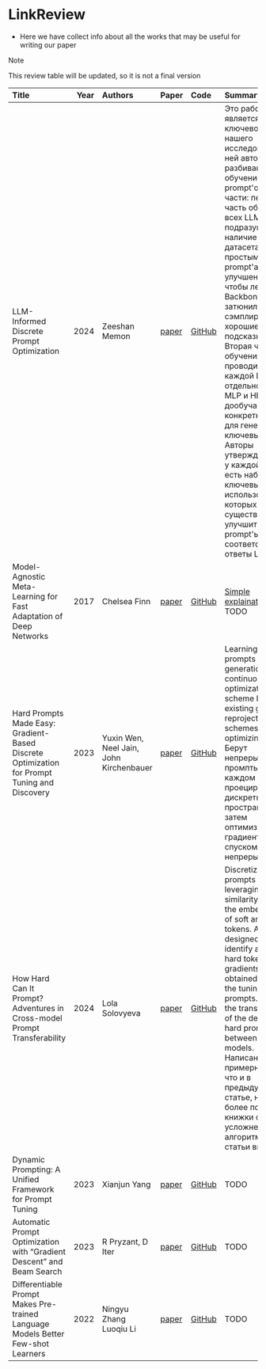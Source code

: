 # LinkReview

- Here we have collect info about all the works that may be useful for writing our paper

> [!NOTE]
> This review table will be updated, so it is not a final version

| Title | Year | Authors | Paper | Code | Summary |
| :--- | ---: | :--- | :--- | :--- | :--- |
| LLM-Informed Discrete Prompt Optimization | 2024 | Zeeshan Memon | [paper](https://openreview.net/pdf?id=d0jQuZe6k0) | [GitHub](https://www.youtube.com/watch?v=MuRa3tlyzq8) | Это работа является ключевой для нашего исследование. В ней авторы разбивают обучение prompt'ов на 2 части: первая часть общая для всех LLM, в ней подразумевается наличие датасета с простыми prompt'ами и улучшенными, чтобы легкий Backbone затюнился лучше сэмплировать хорошие подсказки. Вторая часть обучения проводится для каждой LLM отдельно, в ней MLP и HEAD дообучаются для конкретной LLM для генерации ключевых слов. Авторы утверждают, что у каждой LLM есть набор ключевых слов, использование которых может существенно улучшить prompt'ы и, соответственно, ответы LLM. |
| Model-Agnostic Meta-Learning for Fast Adaptation of Deep Networks | 2017 | Chelsea Finn | [paper](https://proceedings.mlr.press/v70/finn17a/finn17a.pdf) | [GitHub]() | [Simple explaination](https://interactive-maml.github.io/maml.html) TODO |
| Hard Prompts Made Easy: Gradient-Based Discrete Optimization for Prompt Tuning and Discovery | 2023 | Yuxin Wen, Neel Jain, John Kirchenbauer | [paper](https://proceedings.neurips.cc/paper_files/paper/2023/file/a00548031e4647b13042c97c922fadf1-Paper-Conference.pdf) | [GitHub](https://github.com/YuxinWenRick/hard-prompts-made-easy) | Learning hard prompts for image generation using continuous optimization. The scheme builds on existing gradient reprojection schemes for optimizing text. Берут непрерывные промпты и на каждом шагу проецируют на дискретное пространство, затем оптимизируют градиентым спуском как непрерывные. |
| How Hard Can It Prompt? Adventures in Cross-model Prompt Transferability | 2024 | Lola Solovyeva | [paper](https://essay.utwente.nl/103206/1/Solovyeva_MA_EEMCS.pdf) | [GitHub]() | Discretizing soft prompts by leveraging cosine similarity between the embeddings of soft and hard tokens. Algorithm designed to identify a set of hard tokens using gradients obtained through the tuning of soft prompts. Testing the transferability of the derived hard prompts between different models. Написано примерно то же, что и в предыдущей статье, но в виде более подробной книжки с усложнением алгоритма из статьи выше. |
| Dynamic Prompting: A Unified Framework for Prompt Tuning | 2023 | Xianjun Yang | [paper](https://arxiv.org/pdf/2303.02909) | [GitHub](https://interactive-maml.github.io/maml.html) | TODO |
| Automatic Prompt Optimization with “Gradient Descent” and Beam Search | 2023 | R Pryzant, D Iter | [paper](https://aclanthology.org/2023.emnlp-main.494.pdf) | [GitHub]() | TODO |
| Differentiable Prompt Makes Pre-trained Language Models Better Few-shot Learners | 2022 | Ningyu Zhang Luoqiu Li | [paper](https://arxiv.org/pdf/2108.13161) | [GitHub]() | TODO |
